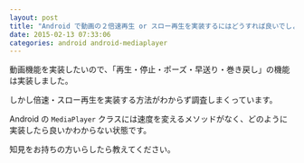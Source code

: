 ```yaml
---
layout: post
title: "Android で動画の２倍速再生 or スロー再生を実装するにはどうすれば良いでしょうか？"
date: 2015-02-13 07:33:06
categories: android android-mediaplayer
---
```

<p>動画機能を実装したいので、「再生・停止・ポーズ・早送り・巻き戻し」の機能は実装しました。</p>

<p>しかし倍速・スロー再生を実装する方法がわからず調査しまくっています。</p>

<p>Android の <code>MediaPlayer</code> クラスには速度を変えるメソッドがなく、どのように実装したら良いかわからない状態です。</p>

<p>知見をお持ちの方いらしたら教えてください。</p>
